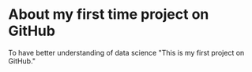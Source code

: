 # About my first time project on GitHub
To have better understanding of data science 
"This is my first project on GitHub."

